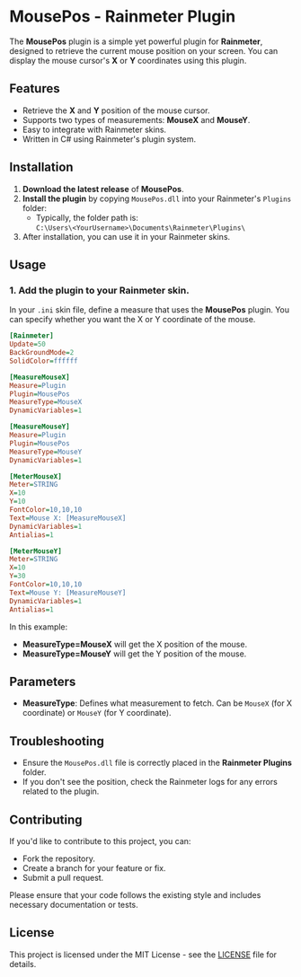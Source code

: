 # MousePos - Rainmeter Plugin

The **MousePos** plugin is a simple yet powerful plugin for **Rainmeter**, designed to retrieve the current mouse position on your screen. You can display the mouse cursor's **X** or **Y** coordinates using this plugin.

## Features

- Retrieve the **X** and **Y** position of the mouse cursor.
- Supports two types of measurements: **MouseX** and **MouseY**.
- Easy to integrate with Rainmeter skins.
- Written in C# using Rainmeter's plugin system.

## Installation

1. **Download the latest release** of **MousePos**.
2. **Install the plugin** by copying `MousePos.dll` into your Rainmeter's `Plugins` folder:
   - Typically, the folder path is:  
     `C:\Users\<YourUsername>\Documents\Rainmeter\Plugins\`
3. After installation, you can use it in your Rainmeter skins.

## Usage

### 1. Add the plugin to your Rainmeter skin.

In your `.ini` skin file, define a measure that uses the **MousePos** plugin. You can specify whether you want the X or Y coordinate of the mouse.

```ini
[Rainmeter]
Update=50
BackGroundMode=2
SolidColor=ffffff

[MeasureMouseX]
Measure=Plugin
Plugin=MousePos
MeasureType=MouseX
DynamicVariables=1

[MeasureMouseY]
Measure=Plugin
Plugin=MousePos
MeasureType=MouseY
DynamicVariables=1

[MeterMouseX]
Meter=STRING
X=10
Y=10
FontColor=10,10,10
Text=Mouse X: [MeasureMouseX]
DynamicVariables=1
Antialias=1

[MeterMouseY]
Meter=STRING
X=10
Y=30
FontColor=10,10,10
Text=Mouse Y: [MeasureMouseY]
DynamicVariables=1
Antialias=1
```

In this example:
- **MeasureType=MouseX** will get the X position of the mouse.
- **MeasureType=MouseY** will get the Y position of the mouse.



## Parameters

- **MeasureType**: Defines what measurement to fetch. Can be `MouseX` (for X coordinate) or `MouseY` (for Y coordinate).

## Troubleshooting

- Ensure the `MousePos.dll` file is correctly placed in the **Rainmeter Plugins** folder.
- If you don't see the position, check the Rainmeter logs for any errors related to the plugin.

## Contributing

If you'd like to contribute to this project, you can:
- Fork the repository.
- Create a branch for your feature or fix.
- Submit a pull request.

Please ensure that your code follows the existing style and includes necessary documentation or tests.

## License

This project is licensed under the MIT License - see the [LICENSE](LICENSE) file for details.

